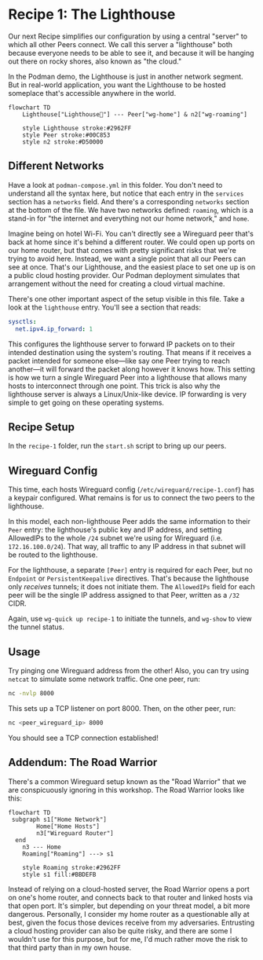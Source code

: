 # Recipe 1: The Lighthouse

Our next Recipe simplifies our configuration by using a central "server" to which all other Peers connect. We call this server a "lighthouse" both because everyone needs to be able to see it, and because it will be hanging out there on rocky shores, also known as "the cloud."

In the Podman demo, the Lighthouse is just in another network segment. But in real-world application, you want the Lighthouse to be hosted someplace that's accessible anywhere in the world.

```mermaid
flowchart TD
    Lighthouse["Lighthouse🔦"] --- Peer["wg-home"] & n2["wg-roaming"]

    style Lighthouse stroke:#2962FF
    style Peer stroke:#00C853
    style n2 stroke:#D50000
```

## Different Networks

Have a look at `podman-compose.yml` in this folder. You don't need to understand all the syntax here, but notice that each entry in the `services` section has a `networks` field. And there's a corresponding `networks` section at the bottom of the file. We have two networks defined: `roaming`, which is a stand-in for "the internet and everything not our home network," and `home`.

Imagine being on hotel Wi-Fi. You can't directly see a Wireguard peer that's back at home since it's behind a different router. We could open up ports on our home router, but that comes with pretty significant risks that we're trying to avoid here. Instead, we want a single point that all our Peers can see at once. That's our Lighthouse, and the easiest place to set one up is on a public cloud hosting provider. Our Podman deployment simulates that arrangement without the need for creating a cloud virtual machine.

There's one other important aspect of the setup visible in this file. Take a look at the `lighthouse` entry. You'll see a section that reads:

```yaml
sysctls:
  net.ipv4.ip_forward: 1
```

This configures the lighthouse server to forward IP packets on to their intended destination using the system's routing. That means if it receives a packet intended for someone else—like say one Peer trying to reach another—it will forward the packet along however it knows how. This setting is how we turn a single Wireguard Peer into a lighthouse that allows many hosts to interconnect through one point. This trick is also why the lighthouse server is always a Linux/Unix-like device. IP forwarding is very simple to get going on these operating systems.

## Recipe Setup

In the `recipe-1` folder, run the `start.sh` script to bring up our peers.

## Wireguard Config

This time, each hosts Wireguard config (`/etc/wireguard/recipe-1.conf`) has a keypair configured. What remains is for us to connect the two peers to the lighthouse.

In this model, each non-lighthouse Peer adds the same information to their `Peer` entry: the lighthouse's public key and IP address, and setting AllowedIPs to the whole `/24` subnet we're using for Wireguard (i.e. `172.16.100.0/24`). That way, all traffic to any IP address in that subnet will be routed to the lighthouse.

For the lighthouse, a separate `[Peer]` entry is required for each Peer, but no `Endpoint` or `PersistentKeepalive` directives. That's because the lighthouse only _receives_ tunnels; it does not initiate them. The `AllowedIPs` field for each peer will be the single IP address assigned to that Peer, written as a `/32` CIDR. 

Again, use `wg-quick up recipe-1` to initiate the tunnels, and `wg-show` to view the tunnel status.

## Usage

Try pinging one Wireguard address from the other! Also, you can try using `netcat` to simulate some network traffic. One one peer, run:

```bash
nc -nvlp 8000
```

This sets up a TCP listener on port 8000. Then, on the other peer, run:

```bash
nc <peer_wireguard_ip> 8000
```

You should see a TCP connection established!

## Addendum: The Road Warrior

There's a common Wireguard setup known as the "Road Warrior" that we are conspicuously ignoring in this workshop. The Road Warrior looks like this:

```mermaid
flowchart TD
 subgraph s1["Home Network"]
        Home["Home Hosts"]
        n3["Wireguard Router"]
  end
    n3 --- Home
    Roaming["Roaming"] ---> s1

    style Roaming stroke:#2962FF
    style s1 fill:#BBDEFB
```

Instead of relying on a cloud-hosted server, the Road Warrior opens a port on one's home router, and connects back to that router and linked hosts via that open port. It's simpler, but depending on your threat model, a bit more dangerous. Personally, I consider my home router as a questionable ally at best, given the focus those devices receive from my adversaries. Entrusting a cloud hosting provider can also be quite risky, and there are some I wouldn't use for this purpose, but for me, I'd much rather move the risk to that third party than in my own house.

